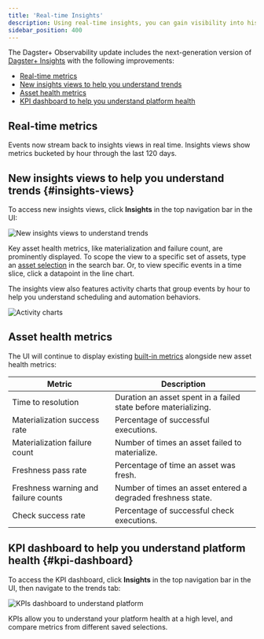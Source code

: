 ```yaml
---
title: 'Real-time Insights'
description: Using real-time insights, you can gain visibility into historical asset health and usage metrics.
sidebar_position: 400
---
```


The Dagster+ Observability update includes the next-generation version of [Dagster+ Insights](/guides/monitor/insights) with the following improvements:

- [Real-time metrics](#real-time-metrics)
- [New insights views to help you understand trends](#insights-views)
- [Asset health metrics](#asset-health-metrics)
- [KPI dashboard to help you understand platform health](#kpi-dashboard)

## Real-time metrics

Events now stream back to insights views in real time. Insights views show metrics bucketed by hour through the last 120 days.

## New insights views to help you understand trends \{#insights-views}

To access new insights views, click **Insights** in the top navigation bar in the UI:

![New insights views to understand trends](/images/guides/operate/insights_v2/insights_ui.png)

Key asset health metrics, like materialization and failure count, are prominently displayed. To scope the view to a specific set of assets, type an [asset selection](/guides/build/assets/asset-selection-syntax/reference) in the search bar. Or, to view specific events in a time slice, click a datapoint in the line chart.

The insights view also features activity charts that group events by hour to help you understand scheduling and automation behaviors.

![Activity charts](/images/guides/operate/insights_v2/activity_charts.png)

## Asset health metrics

The UI will continue to display existing [built-in metrics](https://docs.dagster.io/guides/monitor/insights#built-in-metrics) alongside new asset health metrics:

| Metric                               | Description                                                     |
| ------------------------------------ | --------------------------------------------------------------- |
| Time to resolution                   | Duration an asset spent in a failed state before materializing. |
| Materialization success rate         | Percentage of successful executions.                            |
| Materialization failure count        | Number of times an asset failed to materialize.                 |
| Freshness pass rate                  | Percentage of time an asset was fresh.                          |
| Freshness warning and failure counts | Number of times an asset entered a degraded freshness state.    |
| Check success rate                   | Percentage of successful check executions.                      |

## KPI dashboard to help you understand platform health \{#kpi-dashboard}

To access the KPI dashboard, click **Insights** in the top navigation bar in the UI, then navigate to the trends tab:

![KPIs dashboard to understand platform](/images/guides/operate/insights_v2/kpis.png)

KPIs allow you to understand your platform health at a high level, and compare metrics from different saved selections.

